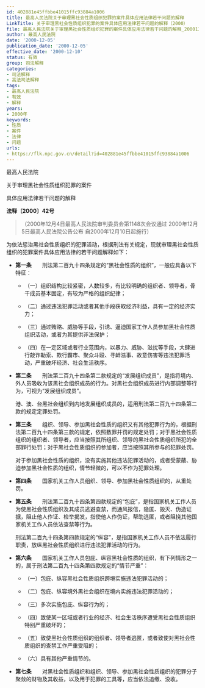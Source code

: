 ```yaml
---
id: 402881e45ffbbe41015ffc93884a1006
title: 最高人民法院关于审理黑社会性质组织犯罪的案件具体应用法律若干问题的解释
LinkTitle: 关于审理黑社会性质组织犯罪的案件具体应用法律若干问题的解释（2000）
file: 最高人民法院关于审理黑社会性质组织犯罪的案件具体应用法律若干问题的解释_20001205_402881e45ffbbe41015ffc93884a1006.docx
author: 最高人民法院
date: '2000-12-05'
publication_date: '2000-12-05'
effective_date: '2000-12-10'
status: 有效
group: 司法解释
categories:
- 司法解释
- 高法司法解释
tags:
- 最高人民法院
- 有效
- 解释
years:
- 2000年
keywords:
- 性质
- 案件
- 法律
- 问题
urls:
- https://flk.npc.gov.cn/detail?id=402881e45ffbbe41015ffc93884a1006
---
```


最高人民法院

关于审理黑社会性质组织犯罪的案件

具体应用法律若干问题的解释

**法释〔2000〕42号**

> （2000年12月4日最高人民法院审判委员会第1148次会议通过 2000年12月5日最高人民法院公告公布 自2000年12月10日起施行）

为依法惩治黑社会性质组织的犯罪活动，根据刑法有关规定，现就审理黑社会性质组织的犯罪案件具体应用法律的若干问题解释如下：

- **第一条**　　刑法第二百九十四条规定的“黑社会性质的组织”，一般应具备以下特征：

  - （一）组织结构比较紧密，人数较多，有比较明确的组织者、领导者，骨干成员基本固定，有较为严格的组织纪律；

  - （二）通过违法犯罪活动或者其他手段获取经济利益，具有一定的经济实力；

  - （三）通过贿赂、威胁等手段，引诱、逼迫国家工作人员参加黑社会性质组织活动，或者为其提供非法保护；

  - （四）在一定区域或者行业范围内，以暴力、威胁、滋扰等手段，大肆进行敲诈勒索、欺行霸市、聚众斗殴、寻衅滋事、故意伤害等违法犯罪活动，严重破坏经济、社会生活秩序。

- **第二条**　　刑法第二百九十四条第二款规定的“发展组织成员”，是指将境内、外人员吸收为该黑社会组织成员的行为。对黑社会组织成员进行内部调整等行为，可视为“发展组织成员”。

  港、澳、台黑社会组织到内地发展组织成员的，适用刑法第二百九十四条第二款的规定定罪处罚。

- **第三条**　　组织、领导、参加黑社会性质的组织又有其他犯罪行为的，根据刑法第二百九十四条第三款的规定，依照数罪并罚的规定处罚；对于黑社会性质组织的组织者、领导者，应当按照其所组织、领导的黑社会性质组织所犯的全部罪行处罚；对于黑社会性质组织的参加者，应当按照其所参与的犯罪处罚。

  对于参加黑社会性质的组织，没有实施其他违法犯罪活动的，或者受蒙蔽、胁迫参加黑社会性质的组织，情节轻微的，可以不作为犯罪处理。

- **第四条**　　国家机关工作人员组织、领导、参加黑社会性质组织的，从重处罚。

- **第五条**　　刑法第二百九十四条第四款规定的“包庇”，是指国家机关工作人员为使黑社会性质组织及其成员逃避查禁，而通风报信，隐匿、毁灭、伪造证据，阻止他人作证、检举揭发，指使他人作伪证，帮助逃匿，或者阻挠其他国家机关工作人员依法查禁等行为。

  刑法第二百九十四条第四款规定的“纵容”，是指国家机关工作人员不依法履行职责，放纵黑社会性质组织进行违法犯罪活动的行为。

- **第六条**　　国家机关工作人员包庇、纵容黑社会性质的组织，有下列情形之一的，属于刑法第二百九十四条第四款规定的“情节严重”：

  - （一）包庇、纵容黑社会性质组织跨境实施违法犯罪活动的；

  - （二）包庇、纵容境外黑社会组织在境内实施违法犯罪活动的；

  - （三）多次实施包庇、纵容行为的；

  - （四）致使某一区域或者行业的经济、社会生活秩序遭受黑社会性质组织特别严重破坏的；

  - （五）致使黑社会性质组织的组织者、领导者逃匿，或者致使对黑社会性质组织的查禁工作严重受阻的；

  - （六）具有其他严重情节的。

- **第七条**　　对黑社会性质组织和组织、领导、参加黑社会性质组织的犯罪分子聚敛的财物及其收益，以及用于犯罪的工具等，应当依法追缴、没收。
